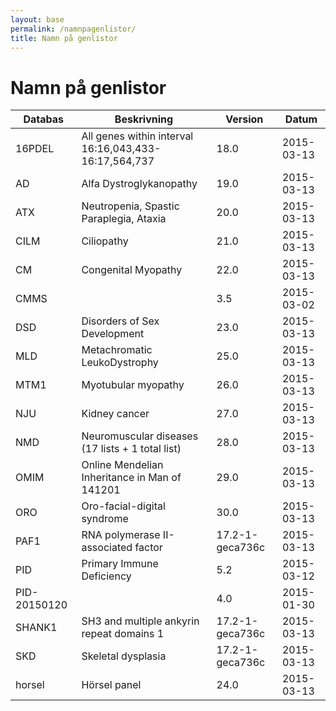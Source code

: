 ```yaml
---
layout: base
permalink: /namnpagenlistor/
title: Namn på genlistor
---
```


# Namn på genlistor

|Databas|Beskrivning|Version|Datum|
|---|---|---|---|
|16PDEL|All genes within interval 16:16,043,433-16:17,564,737|18.0|2015-03-13|
|AD|Alfa Dystroglykanopathy|19.0|2015-03-13|
|ATX|Neutropenia, Spastic Paraplegia, Ataxia|20.0|2015-03-13|
|CILM|Ciliopathy|21.0|2015-03-13|
|CM|Congenital Myopathy|22.0|2015-03-13|
|CMMS||3.5|2015-03-02|
|DSD|Disorders of Sex Development|23.0|2015-03-13|
|MLD|Metachromatic LeukoDystrophy|25.0|2015-03-13|
|MTM1|Myotubular myopathy|26.0|2015-03-13|
|NJU|Kidney cancer|27.0|2015-03-13|
|NMD|Neuromuscular diseases (17 lists + 1 total list)|28.0|2015-03-13|
|OMIM|Online Mendelian Inheritance in Man of 141201|29.0|2015-03-13|
|ORO|Oro-facial-digital syndrome|30.0|2015-03-13|
|PAF1|RNA polymerase II-associated factor|17.2-1-geca736c|2015-03-13|
|PID|Primary Immune Deficiency|5.2|2015-03-12|
|PID-20150120||4.0|2015-01-30|
|SHANK1|SH3 and multiple ankyrin repeat domains 1|17.2-1-geca736c|2015-03-13|
|SKD|Skeletal dysplasia|17.2-1-geca736c|2015-03-13|
|horsel|Hörsel panel|24.0|2015-03-13|
